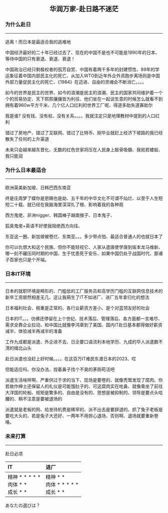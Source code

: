 <center>
  <h2>
      华润万家-赴日路不迷茫
  </h2>
</center>

### 为什么赴日<hr>

逃离！而日本是最适合我的逃难地

中国经济最好的二十年已经过去了、现在的中国不是也不可能是1990年的日本、等待中国的只有衰退、衰退、衰退！

中国政治已经只剩极权者的孤芳自赏、中国有着两千多年的封建惯性、89年的学运象征着中国内部民主化的死亡、从加入WTO到近年外企外资跑步离场则是中国外部力量促民主化的死亡、《1984》在迈进、自由的灵魂会不断消亡。。。。

如今的世界是民主的世界、如今的浪潮是民主的浪潮、民主的国家共同维护着一个个的贸易协定、天下熙熙攘攘皆为利往、他们坐在一起谈生意的时候怎么就看不到拥有着960w平方千米、几个亿人口红利的世界工厂呢、得道多助失道寡助尔

我是谁? 没有钱、没有权、没有关系。。。。我就注定只是地理教材中提到的人口红利

错过了房地产、错过了互联网、错过了比特币、刚毕业就赶上经济下坡路的我已经散失了任何的上升渠道

未来只会越来越东晋化、无数的红色世家将压在人民身上敲骨吸髓、我宛若蝼蚁、我只能润


### 为什么日本最适合<hr>

欧洲英美新加坡、日韩巴西东南亚

终是庄周梦了蝶你是恩赐也是劫、五千年的中华文化不可谓不灿烂、以至于人生短短二十载、就已经在我脑海里深深扎了根、影响着我的各种观

西方鬼佬、非洲nigger、韩国棒子越南猴子、日本鬼子、

狐臭鬼佬+英语不好使我阻绝西方向往、

东亚这一圈、新加坡被卷烂、东南亚。。。多少带点怕、最适合普通人的也就日本了

你可以仇恨大和这个民族、但你不能轻视它、人家从遣唐使学唐到坂本龙马维新、哪一刻不碾压同时期的中国、生于忧患死于安乐、如果中国仍处于战国时代、那诸子百家也只是个开端。


### 日本IT环境<hr>

日本的就职环境是畸形的、门槛低的工厂服务员和高学历门槛的互联网信息技术的新卒工资居然相差无几、这让我萌生了IT不如进厂、进厂五年拿归化的想法

日本福利社会、税重是正常的、各行业薪资方差小、是个对蓝领友好的社会

日本的IT。。。彷佛还停留在上个世纪、技术落后、管理落后、各方面都一言难尽、需求全靠企业拉动、和中国比就像李鸿章到了美国、国内IT赴日基本都得做好薪资减半、体验减半再减半的准备

工作九成都是派遣、外企进不去、日企要口语流利本地学历、九成的华人派遣数不清的缅北山头

赴日派遣也没赶上好时候。。。。在这百万IT难民东渡日本的2023、哎

但能适应吗、你没办法、捏着鼻子找个不臭的茅厕苟活吧

派遣生活啥样啊、严重供过于求的当下、现场是要卷的、就像秃鹫发现了腐肉、你若故作绅士还保留人的礼仪是可能饿肚子的、可这腐肉实在呛鼻、就像乘坐了前往大洋国的轮船、规矩是繁多的、自由是没有的、思想是被抑制的、领导是要点头哈腰的、稍不注意是要被退场的

派遣就是老板的狗、给发待机费是稀罕的、派不出去是要辞退的、抓了兔子老板是要吃大头的、若是兔子大还好、一两年不用担心退场、否则啊、退场就要重新卷咯。


### 未来打算<hr>

赴日必须

| IT                                          | 进厂                                       |
| :------------------------------------------ | :----------------------------------------- |
| 精神 * * * * *<br />肉体 * * <br />成长 * * | 精神 * *<br />肉体 * * * * *<br />成长 * * |

あなたの選びは？

